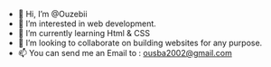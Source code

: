 - 👋 Hi, I’m @Ouzebii
- 👀 I’m interested in web development.
- 🌱 I’m currently learning Html & CSS
- 💞️ I’m looking to collaborate on building websites for any purpose.
- 📫 You can send me an Email to : ousba2002@gmail.com

<!---
Ouzebii/Ouzebii is a ✨ special ✨ repository because its `README.md` (this file) appears on your GitHub profile.
You can click the Preview link to take a look at your changes.
--->
